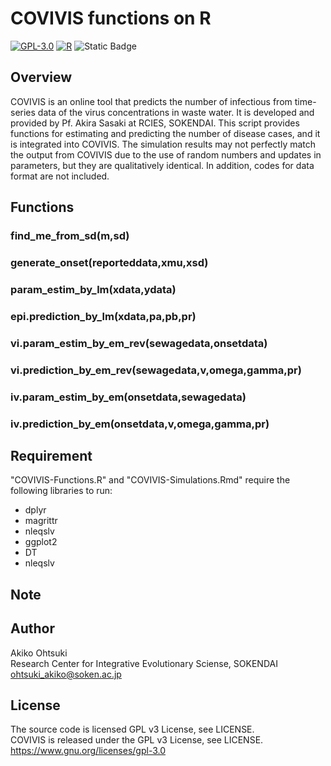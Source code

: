 # COVIVIS functions on R

[![GPL-3.0](https://custom-icon-badges.herokuapp.com/badge/license-GPL%203.0-8BB80A.svg?logo=law&logoColor=white)]()
[![R](https://custom-icon-badges.herokuapp.com/badge/R-198CE7.svg?logo=R&logoColor=white)]()
![Static Badge](https://img.shields.io/badge/COVIVIS-v1.0-CCCCCC)

## Overview
COVIVIS is an online tool that predicts the number of infectious from time-series data of the virus concentrations in waste water. It is developed and provided by Pf. Akira Sasaki at RCIES, SOKENDAI. This script provides functions for estimating and predicting the number of disease cases, and it is integrated into COVIVIS. The simulation results may not perfectly match the output from COVIVIS due to the use of random numbers and updates in parameters, but they are qualitatively identical. In addition, codes for data format are not included.

## Functions
### find_me_from_sd(m,sd)
### generate_onset(reporteddata,xmu,xsd)
### param_estim_by_lm(xdata,ydata)
### epi.prediction_by_lm(xdata,pa,pb,pr)
### vi.param_estim_by_em_rev(sewagedata,onsetdata)
### vi.prediction_by_em_rev(sewagedata,v,omega,gamma,pr)
### iv.param_estim_by_em(onsetdata,sewagedata)
### iv.prediction_by_em(onsetdata,v,omega,gamma,pr)

## Requirement 
"COVIVIS-Functions.R" and "COVIVIS-Simulations.Rmd" require the following libraries to run:
- dplyr 
- magrittr
- nleqslv
- ggplot2
- DT
- nleqslv

## Note

## Author
Akiko Ohtsuki <br>
Research Center for Integrative Evolutionary Sciense, SOKENDAI<br>
ohtsuki_akiko@soken.ac.jp

## License
The source code is licensed GPL v3 License, see LICENSE.<br>
COVIVIS is released under the GPL v3 License, see LICENSE.<br>
https://www.gnu.org/licenses/gpl-3.0

